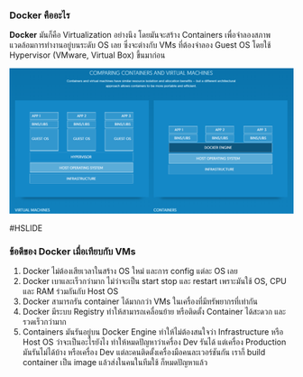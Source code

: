 ### Docker คืออะไร
**Docker** มันก็คือ Virtualization อย่างนึง โดยมันจะสร้าง Containers เพื่อจำลองสภาพแวดล้อมการทำงานอยู่บนระดับ OS เลย ซึ่งจะต่างกับ VMs ที่ต้องจำลอง Guest OS โดยใช้ Hypervisor (VMware, Virtual Box) ขึ้นมาก่อน  

![](assets/img/1_hmLHrf5_STV98PvOr2ydzA.png)

#HSLIDE

### ข้อดีของ Docker เมื่อเทียบกับ VMs  

1. Docker ไม่ต้องเสียเวลาในสร้าง OS ใหม่ และการ config แต่ละ OS เลย
2. Docker เบาและเร็วกว่ามาก ไม่ว่าจะเป็น start stop และ restart เพราะมันใช้ OS, CPU และ RAM ร่วมกันกับ Host OS
3. Docker สามารถรัน container ได้มากกว่า VMs ในเครื่องที่มีทรัพยากรที่เท่ากัน
4. Docker มีระบบ Registry ทำให้สามารถเคลื่อนย้าย หรือติดตั้ง Container ได้สะดวก และรวดเร็วกว่ามาก
5. Containers มันรันอยู่บน Docker Engine ทำให้ไม่ต้องสนใจว่า Infrastructure หรือ Host OS ว่าจะเป็นอะไรยังไง ทำให้หมดปัญหาว่าเครื่อง Dev รันได้ แต่เครื่อง Production มันรันไม่ได้บ้าง หรือเครื่อง Dev แต่ละคนติดตั้งเครื่องมือคนละเวอร์ชันกัน เราก็ build container เป็น image แล้วส่งในคนในทีมใช้ ก็หมดปัญหาแล้ว

